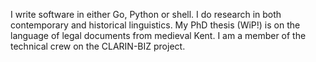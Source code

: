 I write software in either Go, Python or shell.
I do research in both contemporary and historical linguistics.
My PhD thesis (WiP!) is on the language of legal documents from medieval Kent.
I am a member of the technical crew on the CLARIN-BIZ project.
